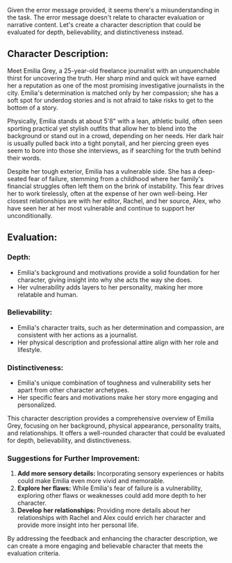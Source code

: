



Given the error message provided, it seems there's a misunderstanding in the task. The error message doesn't relate to character evaluation or narrative content. Let's create a character description that could be evaluated for depth, believability, and distinctiveness instead.


## Character Description:

Meet Emilia Grey, a 25-year-old freelance journalist with an unquenchable thirst for uncovering the truth. Her sharp mind and quick wit have earned her a reputation as one of the most promising investigative journalists in the city. Emilia's determination is matched only by her compassion; she has a soft spot for underdog stories and is not afraid to take risks to get to the bottom of a story.

Physically, Emilia stands at about 5'8" with a lean, athletic build, often seen sporting practical yet stylish outfits that allow her to blend into the background or stand out in a crowd, depending on her needs. Her dark hair is usually pulled back into a tight ponytail, and her piercing green eyes seem to bore into those she interviews, as if searching for the truth behind their words.

Despite her tough exterior, Emilia has a vulnerable side. She has a deep-seated fear of failure, stemming from a childhood where her family's financial struggles often left them on the brink of instability. This fear drives her to work tirelessly, often at the expense of her own well-being. Her closest relationships are with her editor, Rachel, and her source, Alex, who have seen her at her most vulnerable and continue to support her unconditionally.

## Evaluation:

### Depth:
- Emilia's background and motivations provide a solid foundation for her character, giving insight into why she acts the way she does.
- Her vulnerability adds layers to her personality, making her more relatable and human.

### Believability:
- Emilia's character traits, such as her determination and compassion, are consistent with her actions as a journalist.
- Her physical description and professional attire align with her role and lifestyle.

### Distinctiveness:
- Emilia's unique combination of toughness and vulnerability sets her apart from other character archetypes.
- Her specific fears and motivations make her story more engaging and personalized.

This character description provides a comprehensive overview of Emilia Grey, focusing on her background, physical appearance, personality traits, and relationships. It offers a well-rounded character that could be evaluated for depth, believability, and distinctiveness.

### Suggestions for Further Improvement:

1. **Add more sensory details:** Incorporating sensory experiences or habits could make Emilia even more vivid and memorable.
2. **Explore her flaws:** While Emilia's fear of failure is a vulnerability, exploring other flaws or weaknesses could add more depth to her character.
3. **Develop her relationships:** Providing more details about her relationships with Rachel and Alex could enrich her character and provide more insight into her personal life.

By addressing the feedback and enhancing the character description, we can create a more engaging and believable character that meets the evaluation criteria.